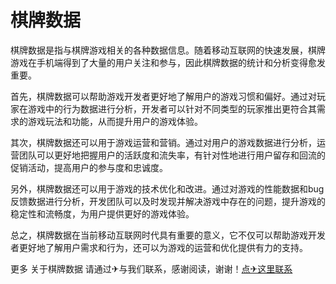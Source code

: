 # 棋牌数据

棋牌数据是指与棋牌游戏相关的各种数据信息。随着移动互联网的快速发展，棋牌游戏在手机端得到了大量的用户关注和参与，因此棋牌数据的统计和分析变得愈发重要。

首先，棋牌数据可以帮助游戏开发者更好地了解用户的游戏习惯和偏好。通过对玩家在游戏中的行为数据进行分析，开发者可以针对不同类型的玩家推出更符合其需求的游戏玩法和功能，从而提升用户的游戏体验。

其次，棋牌数据还可以用于游戏运营和营销。通过对用户的游戏数据进行分析，运营团队可以更好地把握用户的活跃度和流失率，有针对性地进行用户留存和回流的促销活动，提高用户的参与度和忠诚度。

另外，棋牌数据还可以用于游戏的技术优化和改进。通过对游戏的性能数据和bug反馈数据进行分析，开发团队可以及时发现并解决游戏中存在的问题，提升游戏的稳定性和流畅度，为用户提供更好的游戏体验。

总之，棋牌数据在当前移动互联网时代具有重要的意义，它不仅可以帮助游戏开发者更好地了解用户需求和行为，还可以为游戏的运营和优化提供有力的支持。

更多 关于棋牌数据 请通过✈与我们联系，感谢阅读，谢谢！[点✈这里联系](https://sms.k02.cc)